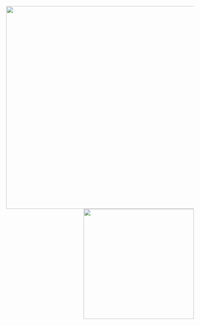 <div>
  <img src="https://github-readme-stats.vercel.app/api?username=senhorgomes&show_icons=true&hide_title=true&hide=contribs&include_all_commits=true" style="width: 545px; float: left"/>
  <img src="https://github-readme-stats.vercel.app//api/top-langs/?username=senhorgomes&layout=compact"  style="width: 296px; float: right"/>
</div>

<!--
**senhorgomes/senhorgomes** is a ✨ _special_ ✨ repository because its `README.md` (this file) appears on your GitHub profile.

Here are some ideas to get you started:

- 🔭 I’m currently working on ...
- 🌱 I’m currently learning ...
- 👯 I’m looking to collaborate on ...
- 🤔 I’m looking for help with ...
- 💬 Ask me about ...
- 📫 How to reach me: ...
- 😄 Pronouns: ...
- ⚡ Fun fact: ...
-->
